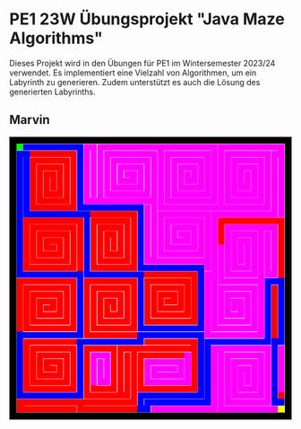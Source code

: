 # PE1 23W Übungsprojekt "Java Maze Algorithms"

Dieses Projekt wird in den Übungen für PE1 im Wintersemester 2023/24 verwendet.
Es implementiert eine Vielzahl von Algorithmen, um ein Labyrinth zu generieren.
Zudem unterstützt es auch die Lösung des generierten Labyrinths.

## Marvin

![Beispiel Labyrinth](spiral.png)